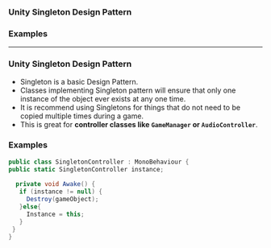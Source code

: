 ### Unity Singleton Design Pattern
### Examples

--------------------------------------------------------------

### Unity Singleton Design Pattern
* Singleton is a basic Design Pattern. 
* Classes implementing Singleton pattern will ensure that only one instance of the object ever exists at any one time. 
* It is recommend using Singletons for things that do not need to be copied multiple times during a game.
* This is great for **controller classes like `GameManager` or `AudioController`**.


### Examples

```c#
public class SingletonController : MonoBehaviour {
public static SingletonController instance;
 
  private void Awake() {
   if (instance != null) {
     Destroy(gameObject);
   }else{
     Instance = this;
   }
 }
}
```

